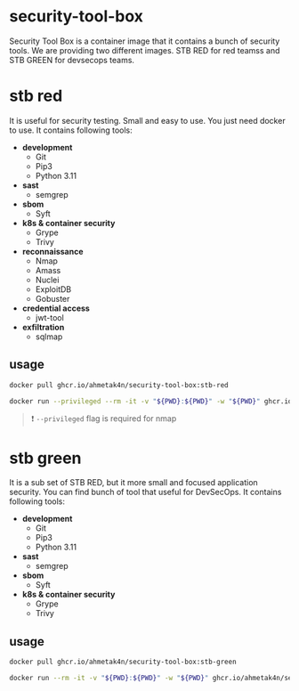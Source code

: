 # security-tool-box

Security Tool Box is a container image that it contains a bunch of security tools. We are providing two different images.
STB RED for red teamss and STB GREEN for devsecops teams.
# stb red 
It is useful for security testing. Small and easy to use. You just need docker to use. It contains following tools:
- **development**
  - Git
  - Pip3
  - Python 3.11
- **sast**
  - semgrep
- **sbom**
  - Syft
- **k8s & container security**
  - Grype
  - Trivy
- **reconnaissance**
  - Nmap
  - Amass
  - Nuclei
  - ExploitDB
  - Gobuster
- **credential access**
  - jwt-tool
- **exfiltration**
  - sqlmap 

## usage
```bash
docker pull ghcr.io/ahmetak4n/security-tool-box:stb-red
```
```bash
docker run --privileged --rm -it -v "${PWD}:${PWD}" -w "${PWD}" ghcr.io/ahmetak4n/security-tool-box:stb-red /bin/bash
```
> :exclamation: `--privileged` flag is required for nmap

# stb green 
It is a sub set of STB RED, but it more small and focused application security. You can find bunch of tool that useful for DevSecOps. It contains following tools:
- **development**
  - Git
  - Pip3
  - Python 3.11
- **sast**
  - semgrep
- **sbom**
  - Syft
- **k8s & container security**
  - Grype
  - Trivy

## usage
```bash
docker pull ghcr.io/ahmetak4n/security-tool-box:stb-green
```
```bash
docker run --rm -it -v "${PWD}:${PWD}" -w "${PWD}" ghcr.io/ahmetak4n/security-tool-box:stb-green /bin/bash
```
